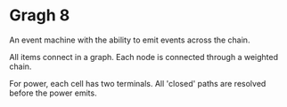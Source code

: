 # Gragh 8

An event machine with the ability to emit events across the chain.

All items connect in a graph. Each node is connected through a weighted chain.

For power, each cell has two terminals. All 'closed' paths are resolved before the power emits.
